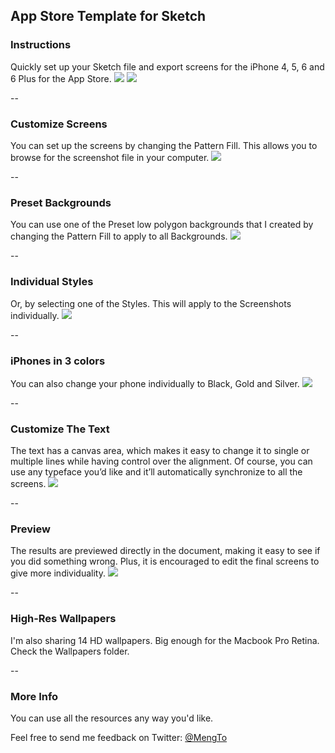 ## App Store Template for Sketch
### Instructions
Quickly set up your Sketch file and export screens for the iPhone 4, 5, 6 and 6 Plus for the App Store.
![](http://cl.ly/image/2V2M1N1g0e45/Screen%20Shot%202015-03-07%20at%2012.11.02%20AM.png)
![](http://cl.ly/image/303M1W2q2q0m/Screen-Shot-2015-03-06-at-6.08.35-PM.jpg)

--

### Customize Screens
You can set up the screens by changing the Pattern Fill. This allows you to browse for the screenshot file in your computer.
![](http://cl.ly/image/182D2r04410h/2015-03-06%2018_16_10.gif)

--

### Preset Backgrounds
You can use one of the Preset low polygon backgrounds that I created by changing the Pattern Fill to apply to all Backgrounds.
![](http://cl.ly/image/0C1q0u0A3y0M/Poly%20Backgrounds.jpg)

--

### Individual Styles
Or, by selecting one of the Styles. This will apply to the Screenshots individually.
![](http://cl.ly/image/1M3w412j0P1O/2015-03-06%2023_52_33.gif)

--

### iPhones in 3 colors
You can also change your phone individually to Black, Gold and Silver.
![](http://cl.ly/image/0f2m122W1g11/Screen-Shot-2015-03-06-at-11.56.06-PM.jpg)

--

### Customize The Text
The text has a canvas area, which makes it easy to change it to single or multiple lines while having control over the alignment. Of course, you can use any typeface you’d like and it’ll automatically synchronize to all the screens.
![](http://cl.ly/image/2c3b1Y1N0r33/Screen-Shot-2015-03-06-at-11.58.25-PM.jpg)

--

### Preview
The results are previewed directly in the document, making it easy to see if you did something wrong. Plus, it is encouraged to edit the final screens to give more individuality.
![](http://cl.ly/image/1e0H2h1X3g3B/Screen-Shot-2015-03-07-at-12.00.31-AM.jpg)

--

### High-Res Wallpapers
I'm also sharing 14 HD wallpapers. Big enough for the Macbook Pro Retina. Check the Wallpapers folder.

-- 

### More Info
You can use all the resources any way you'd like.

Feel free to send me feedback on Twitter: [@MengTo](http://twitter.com/mengto)
